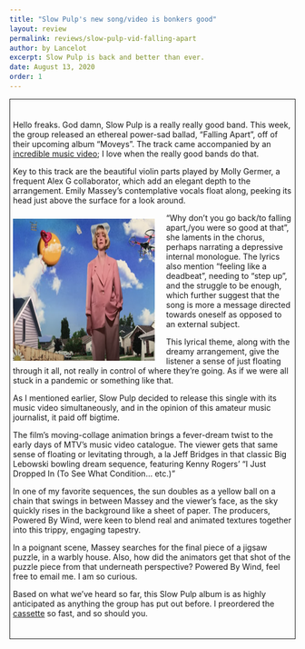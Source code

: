 ```yaml
---
title: "Slow Pulp's new song/video is bonkers good"
layout: review
permalink: reviews/slow-pulp-vid-falling-apart
author: by Lancelot
excerpt: Slow Pulp is back and better than ever.
date: August 13, 2020
order: 1
---
```


<div class="box"> 
<br>
<p> Hello freaks. God damn, Slow Pulp is a really really good band. This week, the group released an ethereal power-sad ballad, “Falling Apart”, off of their upcoming album “Moveys”. The track came accompanied by an <a href="https://www.youtube.com/watch?v=yuoFLLHB1Fc">incredible music video</a>; I love when the really good bands do that. 
 </p>
<p> Key to this track are the beautiful violin parts played by Molly Germer, a frequent Alex G collaborator, which add an elegant depth to the arrangement. Emily Massey’s contemplative vocals float along, peeking its head just above the surface for a look around. 
 </p>
<img src="../assets/slowpulp.png" align="left" height="250px" width="250px" class="pic">
<p>“Why don’t you go back/to falling apart,/you were so good at that”, she laments in the chorus, perhaps narrating a depressive internal monologue. The lyrics also mention “feeling like a deadbeat”, needing to “step up”, and the struggle to be enough, which further suggest that the song is more a message directed towards oneself as opposed to an external subject.  </p>
<p> This lyrical theme, along with the dreamy arrangement, give the listener a sense of just floating through it all, not really in control of where they’re going. As if we were all stuck in a pandemic or something like that.
 </p>
<p>As I mentioned earlier, Slow Pulp decided to release this single with its music video simultaneously, and in the opinion of this amateur music journalist, it paid off bigtime. 
</p>
<p>The film’s moving-collage animation brings a fever-dream twist to the early days of MTV’s music video catalogue. The viewer gets that same sense of floating or levitating through, a la Jeff Bridges in that classic Big Lebowski bowling dream sequence, featuring Kenny Rogers’ “I Just Dropped In (To See What Condition… etc.)”

</p>
<p>In one of my favorite sequences, the sun doubles as a yellow ball on a chain that swings in between Massey and the viewer’s face, as the sky quickly rises in the background like a sheet of paper. The producers, Powered By Wind, were keen to blend real and animated textures together into this trippy, engaging tapestry.

</p>
<p>In a poignant scene, Massey searches for the final piece of a jigsaw puzzle, in a warbly house. Also, how did the animators get that shot of the puzzle piece from that underneath perspective? Powered By Wind, feel free to email me. I am so curious. </p>
<p>Based on what we’ve heard so far, this Slow Pulp album is as highly anticipated as anything the group has put out before. I preordered the <a href="https://slowpulp.bandcamp.com/album/moveys">cassette</a> so fast, and so should you. 
</p>

<br clear="left">
	
</div>


<style type="text/css">
	.box{
		border-style: solid;
		border-width: 1px;
		padding: 5px
	}
	.pic{
		padding-right: 20px;
		padding-top: 10px

	}
</style>